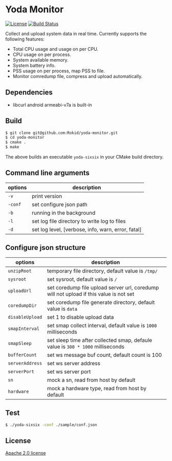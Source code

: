 # Yoda Monitor

[![License](https://img.shields.io/badge/licence-Apache%202.0-brightgreen.svg?style=flat)](LICENSE)
[![Build Status](https://travis-ci.com/yodaos-project/edge-monitor.svg?branch=master)](https://travis-ci.com/yodaos-project/edge-monitor)

Collect and upload system data in real time. Currently supports the following features:

- Total CPU usage and usage on per CPU.
- CPU usage on per process.
- System available memory.
- System battery info.
- PSS usage on per process, map PSS to file.
- Monitor comredump file, compress and upload automatically.

## Dependencies

- libcurl android armeabi-v7a is built-in

## Build

```bash
$ git clone git@github.com:Rokid/yoda-monitor.git
$ cd yoda-monitor
$ cmake .
$ make
```

The above builds an executable `yoda-sixsix` in your CMake build directory.

## Command line arguments

| options          | description   |
|------------------|---------------|
| `-v`             | print version |
| `-conf`          | set configure json path |
| `-b`             | running in the background |
| `-l`             | set log file directory to write log to files |
| `-d`             | set log level, [verbose, info, warn, error, fatal] |

## Configure json structure

| options          | description   |
|------------------|---------------|
| `unzipRoot`      | temporary file directory, default value is `/tmp/` |
| `sysroot`        | set sysroot, default value is `/` |
| `uploadUrl`      | set coredump file upload server url, coredump will not upload if this value is not set |
| `coredumpDir`    | set coredump file generate directory, default value is `data`  |
| `disableUpload`  | set 1 to disable upload data |
| `smapInterval`   | set smap collect interval, default value is `1000` milliseconds |
| `smapSleep`      | set sleep time after collected smap, defaule value is `300 * 1000` milliseconds |
| `bufferCount`    | set ws message buf count, default count is 100 |
| `serverAddress`  | set ws server address |
| `serverPort`     | set ws server port |
| `sn`             | mock a sn, read from host by default |
| `hardware`       | mock a hardware type, read from host by default |

## Test

```bash
$ ./yoda-sixsix -conf ./sample/conf.json
```

## License

[Apache 2.0 license](https://www.apache.org/licenses/LICENSE-2.0)
